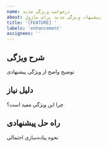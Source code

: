 ```yaml
---
name: درخواست ویژگی جدید
about: پیشنهاد ویژگی جدید برای ماژول
title: '[FEATURE] '
labels: 'enhancement'
assignees: ''
---
```


## شرح ویژگی
توضیح واضح از ویژگی پیشنهادی

## دلیل نیاز
چرا این ویژگی مفید است؟

## راه حل پیشنهادی
نحوه پیاده‌سازی احتمالی
